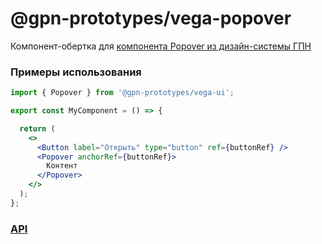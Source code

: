 # @gpn-prototypes/vega-popover

Компонент-обертка для [компонента Popover из дизайн-системы ГПН](https://ui-kit.gpn.vercel.app/?path=/story/ui-kit-popover--popover-positioned-by-anchor-story)

### Примеры использования

```jsx
import { Popover } from '@gpn-prototypes/vega-ui';

export const MyComponent = () => {

  return (
    <>
      <Button label="Открыть" type="button" ref={buttonRef} />
      <Popover anchorRef={buttonRef}>
        Контент
      </Popover>
    </>
  );
};
```

### [API](https://ui-kit.gpn.vercel.app/?path=/docs/ui-kit-popover--popover-positioned-by-anchor-story#%D1%81%D0%BF%D0%B8%D1%81%D0%BE%D0%BA-%D1%81%D0%B2%D0%BE%D0%B9%D1%81%D1%82%D0%B2)
